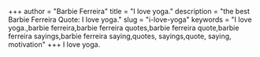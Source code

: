 +++
author = "Barbie Ferreira"
title = "I love yoga."
description = "the best Barbie Ferreira Quote: I love yoga."
slug = "i-love-yoga"
keywords = "I love yoga.,barbie ferreira,barbie ferreira quotes,barbie ferreira quote,barbie ferreira sayings,barbie ferreira saying,quotes, sayings,quote, saying, motivation"
+++
I love yoga.
